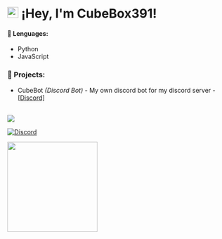 # <img src="https://user-images.githubusercontent.com/57642291/115981321-b7a44c80-a58a-11eb-8109-79aa8bcf0698.gif" width="25px"> ¡Hey, I'm CubeBox391!

#### 🔧 Lenguages:
- Python
- JavaScript

### 👑 Projects:
- CubeBot *(Discord Bot)* - My own discord bot for my discord server - [[Discord]](https://discord.gg/kuMYA7f)

<br>
<a href="https://github.com/Cube-Box-391">
  <img src="https://github-readme-stats.vercel.app/api/top-langs/?username=Cube-Box-391&langs_count=10&theme=dark">
</a>

[![Discord](https://img.shields.io/static/v1?label=Discord&message=CubeBox391%237197&color=blue&style=for-the-badge)](https://discord.com/users/639221053071294468)


<div align="left">
  <a href="https://discord.com/users/155411408752869377">
    <img src="https://lanyard-profile-readme.vercel.app/api/639221053071294468?animated=true" align="left" height="205">
  </a>
</div>
